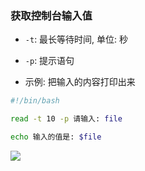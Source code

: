 ### 获取控制台输入值
* `-t`: 最长等待时间, 单位: 秒
* `-p`: 提示语句

* 示例: 把输入的内容打印出来
```sh
#!/bin/bash

read -t 10 -p 请输入: file

echo 输入的值是: $file
```
![](https://databasing.oss-cn-beijing.aliyuncs.com/markdown/20200227173050.png)

